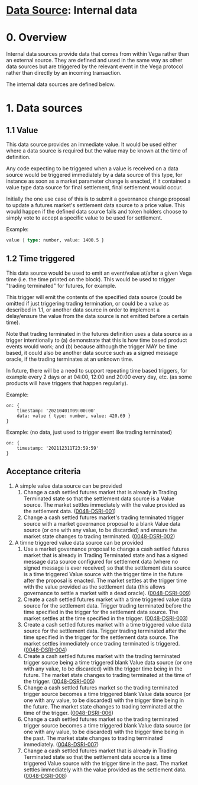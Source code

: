 # [Data Source](./0045-DSRC-data_sourcing.md): Internal data


# 0. Overview

Internal data sources provide data that comes from within Vega rather than an external source. They are defined and used in the same way as other data sources but are triggered by the relevant event in the Vega protocol rather than directly by an incoming transaction.

The internal data sources are defined below.


# 1. Data sources

## 1.1 Value

This data source provides an immediate value. It would be used either where a data source is required but the value may be known at the time of definition.

Any code expecting to be triggered when a value is received on a data source would be triggered immediately by a data source of this type, for instance as soon as a market parameter change is enacted, if it contained a value type data source for final settlement, final settlement would occur.

Initially the one use case of this is to submit a governance change proposal to update a futures market's settlement data source to a price value. This would happen if the defined data source fails and token holders choose to simply vote to accept a specific value to be used for settlement.

Example:
```rust
value { type: number, value: 1400.5 }
```


## 1.2 Time triggered

This data source would be used to emit an event/value at/after a given Vega time (i.e. the time printed on the block). This would be used to trigger "trading terminated" for futures, for example. 

This trigger will emit the contents of the specified data source (could be omitted if just triggering trading termination, or could be a value as described in 1.1, or another data source in order to implement a delay/ensure the value from the data source is not emitted before a certain time).

Note that trading terminated in the futures definition uses a data source as a trigger intentionally to (a) demonstrate that this is how time based product events would work; and (b) because although the trigger MAY be time based, it could also be another data source such as a signed message oracle, if the trading terminates at an unknown time.

In future, there will be a need to support repeating time based triggers, for example every 2 days or at 04:00, 12:00 and 20:00 every day, etc. (as some products will have triggers that happen regularly).

Example:
```
on: {
	timestamp: '20210401T09:00:00'
	data: value { type: number, value: 420.69 }
}

```

Example: (no data, just used to trigger event like trading terminated)
```
on: {
	timestamp: '202112311T23:59:59'
}

```

## Acceptance criteria

1. A simple value data source can be provided
	1. Change a cash settled futures market that is already in Trading Terminated state so that the settlement data source is a Value source. The market settles immediately with the value provided as the settlement data. (<a name="0048-DSRI-001" href="#0048-DSRI-001">0048-DSRI-001</a>)
	1. Change a cash settled futures market's trading terminated trigger source with a market governance proposal to a blank Value data source (or one with any value, to be discarded) and ensure the market state changes to trading terminated. (<a name="0048-DSRI-002" href="#0048-DSRI-002">0048-DSRI-002</a>)
1. A timne triggered value data source can be provided
	1. Use a market governance proposal to change a cash settled futures market that is already in Trading Terminated state and has a signed message data source configured for settlement data (where no signed message is ever received) so that the settlement data source is a time triggered Value source with the trigger time in the future after the proposal is enacted. The market settles at the trigger time with the value provided as the settlement data (this allows governance to settle a market with a dead oracle). (<a name="0048-DSRI-009" href="#0048-DSRI-009">0048-DSRI-009</a>)
	1. Create a cash settled futures market with a time triggered value data source for the settlement data. Trigger trading terminated before the time specified in the trigger for the settlement data source. The market settles at the time specified in the trigger. (<a name="0048-DSRI-003" href="#0048-DSRI-003">0048-DSRI-003</a>)
	1. Create a cash settled futures market with a time triggered value data source  for the settlement data. Trigger trading terminated after the time specified in the trigger for the settlement data source. The market settles immediately once trading terminated is triggered. (<a name="0048-DSRI-004" href="#0048-DSRI-004">0048-DSRI-004</a>)
	1. Create a cash settled futures market with the trading terminated trigger source being a time triggered blank Value data source (or one with any value, to be discarded) with the trigger time being in the future. The market state changes to trading terminated at the time of the trigger.  (<a name="0048-DSRI-005" href="#0048-DSRI-005">0048-DSRI-005</a>)
	1. Change a cash settled futures market so the trading terminated trigger source becomes a time triggered blank Value data source (or one with any value, to be discarded) with the trigger time being in the future. The market state changes to trading terminated at the time of the trigger. (<a name="0048-DSRI-006" href="#0048-DSRI-006">0048-DSRI-006</a>)
	1. Change a cash settled futures market so the trading terminated trigger source becomes a time triggered blank Value data source (or one with any value, to be discarded) with the trigger time being in the past. The market state changes to trading terminated immediately. (<a name="0048-DSRI-007" href="#0048-DSRI-007">0048-DSRI-007</a>)
	1. Change a cash settled futures market that is already in Trading Terminated state so that the settlement data source is a time triggered Value source with the trigger time in the past. The market settles immediately with the value provided as the settlement data. (<a name="0048-DSRI-008" href="#0048-DSRI-008">0048-DSRI-008</a>)
